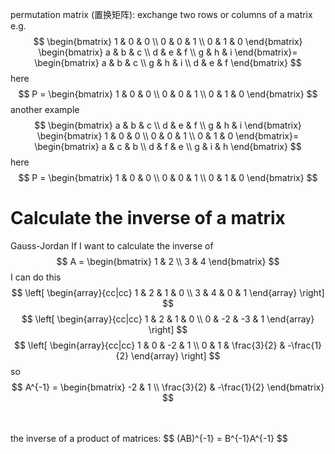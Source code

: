 
permutation matrix (置换矩阵): exchange two rows or columns of a matrix
e.g.  
$$
\begin{bmatrix}
1 & 0 & 0 \\
0 & 0 & 1 \\
0 & 1 & 0
\end{bmatrix}
\begin{bmatrix}
a & b & c \\
d & e & f \\
g & h & i
\end{bmatrix}=
\begin{bmatrix}
a & b & c \\
g & h & i \\
d & e & f
\end{bmatrix}
$$
here
$$
P = 
\begin{bmatrix}
1 & 0 & 0 \\
0 & 0 & 1 \\
0 & 1 & 0
\end{bmatrix}
$$
another example
$$
\begin{bmatrix}
a & b & c \\
d & e & f \\
g & h & i
\end{bmatrix}
\begin{bmatrix}
1 & 0 & 0 \\
0 & 0 & 1 \\
0 & 1 & 0
\end{bmatrix}=
\begin{bmatrix}
a & c & b \\
d & f & e \\
g & i & h
\end{bmatrix}
$$
here
$$
P =
\begin{bmatrix}
1 & 0 & 0 \\
0 & 0 & 1 \\
0 & 1 & 0
\end{bmatrix}
$$



# Calculate the inverse of a matrix
Gauss-Jordan
If I want to calculate the inverse of  
$$
A =
\begin{bmatrix}
1 & 2 \\
3 & 4
\end{bmatrix}
$$
I can do this
$$
\left[
\begin{array}{cc|cc}
1 & 2 & 1 & 0 \\
3 & 4 & 0 & 1
\end{array}
\right]
$$
$$
\left[
\begin{array}{cc|cc}
1 & 2 & 1 & 0 \\
0 & -2 & -3 & 1
\end{array}
\right]
$$
$$
\left[
\begin{array}{cc|cc}
1 & 0 & -2 & 1 \\
0 & 1 & \frac{3}{2} & -\frac{1}{2}
\end{array}
\right]
$$
so
$$
A^{-1} =
\begin{bmatrix}
-2 & 1 \\
\frac{3}{2} & -\frac{1}{2}
\end{bmatrix}
$$
  
<br>
<br>
the inverse of a product of matrices:
$$
(AB)^{-1} = B^{-1}A^{-1}
$$